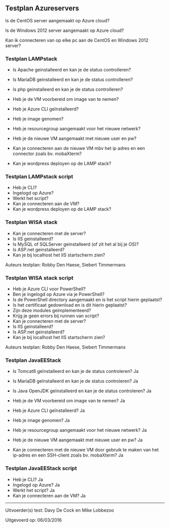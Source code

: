## Testplan Azureservers

Is de CentOS server aangemaakt op Azure cloud?

Is de Windows 2012 server aangemaakt op Azure cloud?

Kan ik connecteren van op elke pc aan de CentOS en Windows 2012 server?

### Testplan LAMPstack

- Is Apache geinstalleerd en kan je de status controlleren?

- Is MariaDB geinstalleerd en kan je de status controlleren?

- Is php geinstalleerd en kan je de status controlleren?

- Heb je de VM voorbereid om image van te nemen?

- Heb je Azure CLI geïnstalleerd?

- Heb je image genomen?

- Heb je resourcegroup aangemaakt voor het nieuwe netwerk?

- Heb je de nieuwe VM aangemaakt met nieuwe user en pw?

- Kan je connecteren aan de nieuwe VM mbv het ip adres en een connector zoals bv. mobaXterm?

- Kan je wordpress deployen op de LAMP stack?

### Testplan LAMPstack script

 -  Heb je CLI?
 -  Ingelogd op Azure?
 -  Werkt het script?
 -  Kan je connecteren aan de VM?
 -  Kan je wordpress deployen op de LAMP stack?
 
### Testplan WISA stack

- Kan je connecteren met de server?
- Is IIS geinstalleerd?
- Is MySQL of SQLServer geinstalleerd (of zit het al bij je OS)?
- Is ASP.net geinstalleerd?
- Kan je bij localhost het IIS startscherm zien?

Auteurs testplan: Robby Den Haese, Siebert Timmermans

### Testplan WISA stack script
- Heb je Azure CLI voor PowerShell?
- Ben je ingelogd op Azure via je PowerShell?
- Is de PowerShell directory aangemaakt en is het script hierin geplaatst?
- Is het certificaat gedownload en is dit hierin geplaatst?
- Zijn deze modules geimplementeerd?
- Krijg je geen errors bij runnen van script?
- Kan je connecteren met de server?
- Is IIS geinstalleerd?
- Is ASP.net geinstalleerd?
- Kan je bij localhost het IIS startscherm zien?

Auteurs testplan: Robby Den Haese, Siebert Timmermans


### Testplan JavaEEStack


- Is Tomcat8 geïnstalleerd en kan je de status controleren? Ja

- Is MariaDB geïnstalleerd en kan je de status controleren? Ja

- Is Java OpenJDK geïnstalleerd en kan je de status controleren? Ja

- Heb je de VM voorbereid om image van te nemen? Ja
 
- Heb je Azure CLI geïnstalleerd? Ja

- Heb je image genomen? Ja

- Heb je resourcegroup aangemaakt voor het nieuwe netwerk? Ja

- Heb je de nieuwe VM aangemaakt met nieuwe user en pw? Ja

- Kan je connecteren met de nieuwe VM door gebruik te maken van het ip-adres en een SSH-client zoals bv. mobaXterm? Ja  

### Testplan JavaEEStack script

-  Heb je CLI? Ja
-  Ingelogd op Azure? Ja
-  Werkt het script? Ja
-  Kan je connecteren aan de VM? Ja



----------

Uitvoerder(s) test: Davy De Cock en Mike Lobbezoo

Uitgevoerd op: 06/03/2016
